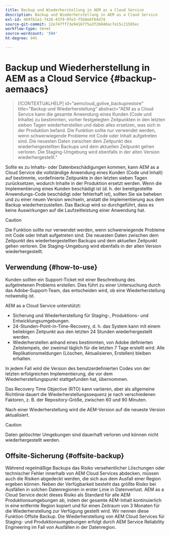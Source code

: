 ```yaml
---
title: Backup und Wiederherstellung in AEM as a Cloud Service
description: Backup und Wiederherstellung in AEM as a Cloud Service
exl-id: 469fb1a1-7426-4379-9fe3-f5b0ebf64d74
source-git-commit: 12e747ff73e9416775a3f26040ac7e15c21505ec
workflow-type: tm+mt
source-wordcount: '504'
ht-degree: 94%

---
```



# Backup und Wiederherstellung in AEM as a Cloud Service {#backup-aemaacs}

>[!CONTEXTUALHELP]
>id="aemcloud_golive_backuprestore"
>title="Backup und Wiederherstellung"
>abstract="AEM as a Cloud Service kann die gesamte Anwendung eines Kunden (Code und Inhalte) zu bestimmten, vorher festgelegten Zeitpunkten in den letzten sieben Tagen wiederherstellen und dabei alles ersetzen, was sich in der Produktion befand. Die Funktion sollte nur verwendet werden, wenn schwerwiegende Probleme mit Code oder Inhalt aufgetreten sind. Die neuesten Daten zwischen dem Zeitpunkt des wiederhergestellten Backups und dem aktuellen Zeitpunkt gehen verloren. Die Staging-Umgebung wird ebenfalls in der alten Version wiederhergestellt."

Sollte es zu Inhalts- oder Datenbeschädigungen kommen, kann AEM as a Cloud Service die vollständige Anwendung eines Kunden (Code und Inhalt) auf bestimmte, vordefinierte Zeitpunkte in den letzten sieben Tagen zurücksetzen, wodurch Inhalte in der Produktion ersetzt werden.
Wenn die Implementierung eines Kunden beschädigt ist (d. h. der bereitgestellte Anwendungs-Code beschädigt oder fehlerhaft ist), sollten Sie sie beheben und zu einer neuen Version wechseln, anstatt die Implementierung aus dem Backup wiederherzustellen. Das Backup wird so durchgeführt, dass es keine Auswirkungen auf die Laufzeitleistung einer Anwendung hat.

>[!CAUTION]
>
>Die Funktion sollte nur verwendet werden, wenn schwerwiegende Probleme mit Code oder Inhalt aufgetreten sind. Die neuesten Daten zwischen dem Zeitpunkt des wiederhergestellten Backups und dem aktuellen Zeitpunkt gehen verloren. Die Staging-Umgebung wird ebenfalls in der alten Version wiederhergestellt.

## Verwendung {#how-to-use}

Kunden sollten ein Support-Ticket mit einer Beschreibung des aufgetretenen Problems erstellen. Dies führt zu einer Untersuchung durch das Adobe-Support-Team, das entscheiden wird, ob eine Wiederherstellung notwendig ist.

AEM as a Cloud Service unterstützt:

* Sicherung und Wiederherstellung für Staging-, Produktions- und Entwicklungsumgebungen.
* 24-Stunden-Point-in-Time-Recovery, d. h. das System kann mit einem beliebigen Zeitpunkt aus den letzten 24 Stunden wiederhergestellt werden.
* Wiederherstellen anhand eines bestimmten, von Adobe definierten Zeitstempels, der zweimal täglich für die letzten 7 Tage erstellt wird.  Alle Replikationsmeldungen (Löschen, Aktualisieren, Erstellen) bleiben erhalten.

In jedem Fall wird die Version des benutzerdefinierten Codes von der letzten erfolgreichen Implementierung, die vor dem Wiederherstellungspunkt stattgefunden hat, übernommen.

Das Recovery Time Objective (RTO) kann variieren, aber als allgemeine Richtlinie dauert die Wiederherstellungssequenz je nach verschiedenen Faktoren, z. B. der Repository-Größe, zwischen 60 und 90 Minuten.

Nach einer Wiederherstellung wird die AEM-Version auf die neueste Version aktualisiert.

>[!CAUTION]
>
>Daten gelöschter Umgebungen sind dauerhaft verloren und können nicht wiederhergestellt werden.

## Offsite-Sicherung {#offsite-backup}

Während regelmäßige Backups das Risiko versehentlicher Löschungen oder technischer Fehler innerhalb von AEM Cloud Services abdecken, müssen auch die Risiken abgedeckt werden, die sich aus dem Ausfall einer Region ergeben können. Neben der Verfügbarkeit besteht das größte Risiko bei Ausfällen in solchen Datenregionen in erster Linie in Datenverlust.
AEM as a Cloud Service deckt dieses Risiko als Standard für alle AEM Produktionsumgebungen ab, indem der gesamte AEM-Inhalt kontinuierlich in eine entfernte Region kopiert und für einen Zeitraum von 3 Monaten für die Wiederherstellung zur Verfügung gestellt wird. Wir nennen diese Funktion Offsite Backup.
Die Wiederherstellung von AEM Cloud Services für Staging- und Produktionsumgebungen erfolgt durch AEM Service Reliability Engineering im Fall von Ausfällen in der Datenregion.
